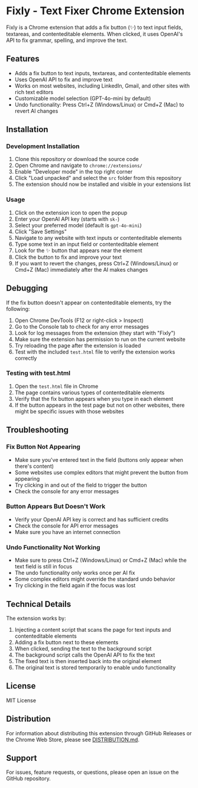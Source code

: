 # Fixly - Text Fixer Chrome Extension

Fixly is a Chrome extension that adds a fix button (✨) to text input fields, textareas, and contenteditable elements. When clicked, it uses OpenAI's API to fix grammar, spelling, and improve the text.

## Features

- Adds a fix button to text inputs, textareas, and contenteditable elements
- Uses OpenAI API to fix and improve text
- Works on most websites, including LinkedIn, Gmail, and other sites with rich text editors
- Customizable model selection (GPT-4o-mini by default)
- Undo functionality: Press Ctrl+Z (Windows/Linux) or Cmd+Z (Mac) to revert AI changes

## Installation

### Development Installation

1. Clone this repository or download the source code
2. Open Chrome and navigate to `chrome://extensions/`
3. Enable "Developer mode" in the top right corner
4. Click "Load unpacked" and select the `src` folder from this repository
5. The extension should now be installed and visible in your extensions list

### Usage

1. Click on the extension icon to open the popup
2. Enter your OpenAI API key (starts with `sk-`)
3. Select your preferred model (default is `gpt-4o-mini`)
4. Click "Save Settings"
5. Navigate to any website with text inputs or contenteditable elements
6. Type some text in an input field or contenteditable element
7. Look for the ✨ button that appears near the element
8. Click the button to fix and improve your text
9. If you want to revert the changes, press Ctrl+Z (Windows/Linux) or Cmd+Z (Mac) immediately after the AI makes changes

## Debugging

If the fix button doesn't appear on contenteditable elements, try the following:

1. Open Chrome DevTools (F12 or right-click > Inspect)
2. Go to the Console tab to check for any error messages
3. Look for log messages from the extension (they start with "Fixly")
4. Make sure the extension has permission to run on the current website
5. Try reloading the page after the extension is loaded
6. Test with the included `test.html` file to verify the extension works correctly

### Testing with test.html

1. Open the `test.html` file in Chrome
2. The page contains various types of contenteditable elements
3. Verify that the fix button appears when you type in each element
4. If the button appears in the test page but not on other websites, there might be specific issues with those websites

## Troubleshooting

### Fix Button Not Appearing

- Make sure you've entered text in the field (buttons only appear when there's content)
- Some websites use complex editors that might prevent the button from appearing
- Try clicking in and out of the field to trigger the button
- Check the console for any error messages

### Button Appears But Doesn't Work

- Verify your OpenAI API key is correct and has sufficient credits
- Check the console for API error messages
- Make sure you have an internet connection

### Undo Functionality Not Working

- Make sure to press Ctrl+Z (Windows/Linux) or Cmd+Z (Mac) while the text field is still in focus
- The undo functionality only works once per AI fix
- Some complex editors might override the standard undo behavior
- Try clicking in the field again if the focus was lost

## Technical Details

The extension works by:

1. Injecting a content script that scans the page for text inputs and contenteditable elements
2. Adding a fix button next to these elements
3. When clicked, sending the text to the background script
4. The background script calls the OpenAI API to fix the text
5. The fixed text is then inserted back into the original element
6. The original text is stored temporarily to enable undo functionality

## License

MIT License

## Distribution

For information about distributing this extension through GitHub Releases or the Chrome Web Store, please see [DISTRIBUTION.md](DISTRIBUTION.md).

## Support

For issues, feature requests, or questions, please open an issue on the GitHub repository.